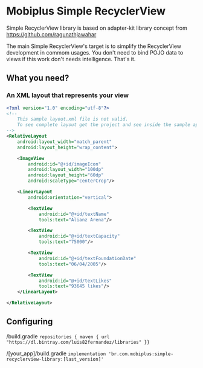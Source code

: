 # Mobiplus Simple RecyclerView
Simple RecyclerView library is based on adapter-kit library concept from https://github.com/ragunathjawahar

The main Simple RecyclerView's target is to simplify the RecyclerView development in commom usages.
You don't need to bind POJO data to views if this work don't needs intelligence.
That's it.

## What you need?

### An XML layout that represents your view

```xml
<?xml version="1.0" encoding="utf-8"?>
<!--
    This sample layout.xml file is not valid.
    To see complete layout get the project and see inside the sample app.
-->
<RelativeLayout
    android:layout_width="match_parent"
    android:layout_height="wrap_content">

    <ImageView
        android:id="@+id/imageIcon"
        android:layout_width="100dp"
        android:layout_height="60dp"
        android:scaleType="centerCrop"/>

    <LinearLayout
        android:orientation="vertical">

        <TextView
            android:id="@+id/textName"
            tools:text="Alianz Arena"/>

        <TextView
            android:id="@+id/textCapacity"
            tools:text="75000"/>

        <TextView
            android:id="@+id/textFoundationDate"
            tools:text="06/04/2005"/>

        <TextView
            android:id="@+id/textLikes"
            tools:text="93645 likes"/>
    </LinearLayout>

</RelativeLayout>
```

## Configuring

/build.gradle
`repositories { maven { url  "https://dl.bintray.com/luis82fernandez/libraries" }}`

/[your_app]/build.gradle
`implementation 'br.com.mobiplus:simple-recyclerview-library:[last_version]'`
